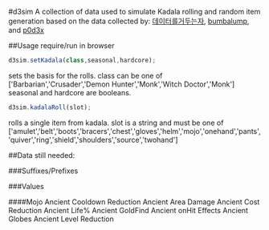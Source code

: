 #d3sim
A collection of data used to simulate Kadala rolling and random item generation based on the data collected by:
[데이터를거두는자](https://docs.google.com/spreadsheets/d/1Ne3aqWO_UyE3yQhtbBPm1BcoRK3OsNMwwmDTbYLefzY/edit#gid=1902649360), [bumbalump](http://www.reddit.com/user/bumbalump), and [p0d3x](http://www.reddit.com/user/p0d3x)


##Usage
require/run in browser

```javascript
d3sim.setKadala(class,seasonal,hardcore);
```
sets the basis for the rolls. 
class can be one of ['Barbarian','Crusader','Demon Hunter','Monk','Witch Doctor','Monk']
seasonal and hardcore are booleans.

```javascript
d3sim.kadalaRoll(slot);
```
rolls a single item from kadala. 
slot is a string and must be one of ['amulet','belt','boots','bracers','chest','gloves','helm','mojo','onehand','pants','quiver','ring','shield','shoulders','source','twohand']


##Data still needed:

###Suffixes/Prefixes

###Values

####Mojo
Ancient Cooldown Reduction
Ancient Area Damage
Ancient Cost Reduction
Ancient Life%
Ancient GoldFind
Ancient onHit Effects
Ancient Globes
Ancient Level Reduction